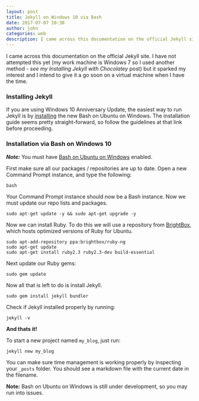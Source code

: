 ```yaml
---
layout: post
title: Jekyll on Windows 10 via Bash
date: 2017-07-07 10:30
author: john
categories: web
description: I came across this documentation on the official Jekyll site. I have not attempted this yet (my work machine is Windows 7 so I used another method - see my Installing Jekyll with Chocolatey post) but it sparked my interest and I intend to give it a go soon on a virtual machine when I have the time.
---
```


I came across this documentation on the official Jekyll site. I have not attempted this yet (my work machine is Windows 7 so I used another method - *see my Installing Jekyll with Chocolatey* post) but it sparked my interest and I intend to give it a go soon on a virtual machine when I have the time.

### Installing Jekyll
If you are using Windows 10 Anniversary Update, the easiest way to run Jekyll is by [installing](https://msdn.microsoft.com/en-us/commandline/wsl/install_guide) the new Bash on Ubuntu on Windows. The installation guide seems pretty straight-forward, so follow the guidelines at that link before proceeding.

### Installation via Bash on Windows 10
***Note:*** You must have [Bash on Ubuntu on Windows](https://msdn.microsoft.com/en-us/commandline/wsl/about) enabled.

First make sure all our packages / repositories are up to date. Open a new Command Prompt instance, and type the following:

    bash

Your Command Prompt instance should now be a Bash instance. Now we must update our repo lists and packages.

    sudo apt-get update -y && sudo apt-get upgrade -y

Now we can install Ruby. To do this we will use a repository from [BrightBox](http://brightbox.com/ruby/ubuntu/), which hosts optimized versions of Ruby for Ubuntu.

    sudo apt-add-repository ppa:brightbox/ruby-ng
    sudo apt-get update
    sudo apt-get install ruby2.3 ruby2.3-dev build-essential

Next update our Ruby gems:

    sudo gem update

Now all that is left to do is install Jekyll.

    sudo gem install jekyll bundler

Check if Jekyll installed properly by running:

    jekyll -v

**And thats it!**

To start a new project named `my_blog`, just run:

    jekyll new my_blog

You can make sure time management is working properly by inspecting your `_posts` folder. You should see a markdown file with the current date in the filename.

**Note:** Bash on Ubuntu on Windows is still under development, so you may run into issues.

